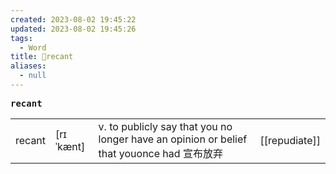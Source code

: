 ```yaml
---
created: 2023-08-02 19:45:22
updated: 2023-08-02 19:45:26
tags:
  - Word
title: 📖recant
aliases:
  - null
---
```


<pre><strong>recant</strong></pre>
|   |   |   |   |
|---|---|---|---|
|recant|[rɪˈkænt]|v. to publicly say that you no longer have an opinion or belief that youonce had 宣布放弃|[[repudiate]]|